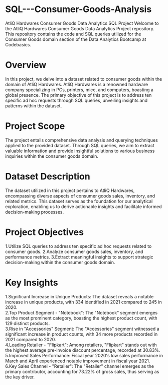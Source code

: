 # SQL---Consumer-Goods-Analysis
AtliQ Hardwares Consumer Goods Data Analytics SQL Project
Welcome to the AtliQ Hardwares Consumer Goods Data Analytics Project repository. This repository contains the code and SQL queries utilized for the Consumer Goods domain section of the Data Analytics Bootcamp at Codebasics.

# Overview
In this project, we delve into a dataset related to consumer goods within the domain of AtliQ Hardwares. AtliQ Hardwares is a renowned hardware company specializing in PCs, printers, mice, and computers, boasting a global presence. The primary objective of this project is to address ten specific ad hoc requests through SQL queries, unveiling insights and patterns within the dataset.

# Project Scope
The project entails comprehensive data analysis and querying techniques applied to the provided dataset. Through SQL queries, we aim to extract valuable information and provide insightful solutions to various business inquiries within the consumer goods domain.

# Dataset Description
The dataset utilized in this project pertains to AtliQ Hardwares, encompassing diverse aspects of consumer goods sales, inventory, and related metrics. This dataset serves as the foundation for our analytical exploration, enabling us to derive actionable insights and facilitate informed decision-making processes.

# Project Objectives
1.Utilize SQL queries to address ten specific ad hoc requests related to consumer goods.
2.Analyze consumer goods sales, inventory, and performance metrics.
3.Extract meaningful insights to support strategic decision-making within the consumer goods domain.
# Key Insights
1.Significant Increase in Unique Products: The dataset reveals a notable increase in unique products, with 334 identified in 2021 compared to 245 in 2020.                     
2.Top Product Segment - "Notebook": The "Notebook" segment emerges as the most prominent category, boasting the highest product count, with 129 distinct products.      
3.Rise in "Accessories" Segment: The "Accessories" segment witnessed a significant increase in product counts, with 34 more products recorded in 2021 compared to 2020.    
4.Leading Retailer - "Flipkart": Among retailers, "Flipkart" stands out with the highest average pre-invoice discount percentage, recorded at 30.83%.      
5.Improved Sales Performance: Fiscal year 2020's low sales performance in March and April experienced notable improvement in fiscal year 2021.      
6.Key Sales Channel - "Retailer": The "Retailer" channel emerges as the primary contributor, accounting for 73.22% of gross sales, thus serving as the key driver.    

